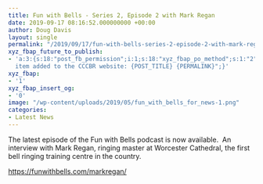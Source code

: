 ```yaml
---
title: Fun with Bells - Series 2, Episode 2 with Mark Regan
date: 2019-09-17 08:16:52.000000000 +00:00
author: Doug Davis
layout: single
permalink: "/2019/09/17/fun-with-bells-series-2-episode-2-with-mark-regan/"
xyz_fbap_future_to_publish:
- 'a:3:{s:18:"post_fb_permission";i:1;s:18:"xyz_fbap_po_method";s:1:"2";s:16:"xyz_fbap_message";s:62:"News
  item added to the CCCBR website: {POST_TITLE} {PERMALINK}";}'
xyz_fbap:
- '1'
xyz_fbap_insert_og:
- '0'
image: "/wp-content/uploads/2019/05/fun_with_bells_for_news-1.png"
categories:
- Latest News
---
```

The latest episode of the Fun with Bells podcast is now available.  An interview with Mark Regan, ringing master at Worcester Cathedral, the first bell ringing training centre in the country.

<a href="https://funwithbells.com/markregan/" target="_blank" rel="noopener noreferrer">https://funwithbells.com/markregan/</a>

